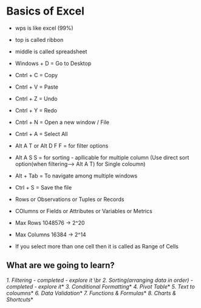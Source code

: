 # Basics of Excel
- wps is like excel (99%)
- top is called ribbon
- middle is called spreadsheet


- Windows + D =  Go to Desktop
- Cntrl + C = Copy
- Cntrl + V = Paste
- Cntrl + Z = Undo
- Cntrl + Y = Redo
- Cntrl + N = Open a new window / File
- Cntrl + A = Select All
- Alt A T or Alt D F F = for filter options
- Alt A S S = for sorting  - apllicable for multiple column (Use direct sort option(when filtering--> Alt A T) for Single coloumn)
- Alt + Tab = To navigate among multiple windows
- Ctrl + S = Save the file



- Rows or Observations or Tuples or Records
- COlumns or Fields or Attributes or Variables or Metrics

- Max Rows 1048576 -> 2^20
- Max Columns 16384 -> 2^14

- If you select more than one cell then it is called as Range of Cells
## What are we going to learn?
*1. Filtering  - completed - explore it* \br
*2. Sorting(arranging data in order)    - completed - explore it**
*3. Conditional Formatting**
*4. Pivot Table**
*5. Text to coloumns**
*6. Data Validation**
*7. Functions & Formulas**
*8. Charts & Shortcuts**





